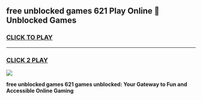 
## free unblocked games 621 Play Online 👋 Unblocked Games
<h3>
<a href="https://premium.freeplayer.one?title=free_unblocked_games_621&ref=19F">CLICK TO PLAY</a></h3>
<hr>

<h3>
<a href="https://premium.freeplayer.one?title=free_unblocked_games_621&ref=19F">CLICK 2 PLAY</a>
  
</h3>

<a href="https://premium.freeplayer.one?title=free_unblocked_games_621&ref=19F"><img src="https://clearcache.store/games.png"></a>


**free unblocked games 621 games unblocked: Your Gateway to Fun and Accessible Online Gaming**
